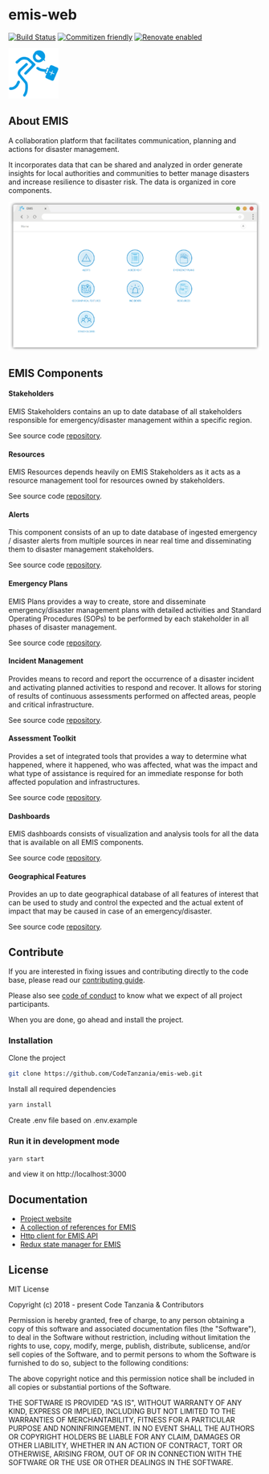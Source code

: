 # emis-web

[![Build Status](https://travis-ci.org/CodeTanzania/emis-web.svg?branch=develop)](https://travis-ci.org/CodeTanzania/emis-web)
[![Commitizen friendly](https://img.shields.io/badge/commitizen-friendly-brightgreen.svg)](http://commitizen.github.io/cz-cli/)
[![Renovate enabled](https://img.shields.io/badge/renovate-enabled-brightgreen.svg)](https://renovatebot.com/)

<img src="docs/images/logo.svg" 
alt="EMIS Logo" width="100" height="auto" />

## About EMIS

A collaboration platform that facilitates communication, planning and actions for disaster management.

It incorporates data that can be shared and analyzed in order generate insights for local authorities and communities to better manage disasters and increase resilience to disaster risk. The data is organized in core components.

![EMIS Homepage](docs/images/home.png 'EMIS Homepage')

## EMIS Components

#### Stakeholders

EMIS Stakeholders contains an up to date database of all stakeholders responsible for emergency/disaster management within a specific region.

See source code [repository](https://github.com/CodeTanzania/emis-stakeholder).

#### Resources

EMIS Resources depends heavily on EMIS Stakeholders as it acts as a resource management tool for resources owned by stakeholders.

See source code [repository](https://github.com/CodeTanzania/emis-resource).

#### Alerts

This component consists of an up to date database of ingested emergency / disaster alerts from multiple sources in near real time and disseminating them to disaster management stakeholders.

See source code [repository](https://github.com/CodeTanzania/emis-alert).

#### Emergency Plans

EMIS Plans provides a way to create, store and disseminate emergency/disaster management plans with detailed activities and Standard Operating Procedures (SOPs) to be performed by each stakeholder in all phases of disaster management.

See source code [repository](https://github.com/CodeTanzania/emis-plan).

#### Incident Management

Provides means to record and report the occurrence of a disaster incident and activating planned activities to respond and recover. It allows for storing of results of continuous assessments performed on affected areas, people and critical infrastructure.

See source code [repository](https://github.com/CodeTanzania/emis-incident).

#### Assessment Toolkit

Provides a set of integrated tools that provides a way to determine what happened, where it happened, who was affected, what was the impact and what type of assistance is required for an immediate response for both affected population and infrastructures.

See source code [repository](https://github.com/CodeTanzania/emis-assessment).

#### Dashboards

EMIS dashboards consists of visualization and analysis tools for all the data that is available on all EMIS components.

See source code [repository]().

#### Geographical Features

Provides an up to date geographical database of all features of interest that can be used to study and control the expected and the actual extent of impact that may be caused in case of an emergency/disaster.

See source code [repository](https://github.com/CodeTanzania/emis-feature).

## Contribute

If you are interested in fixing issues and contributing directly to the code base, please read our [contributing guide](https://github.com/CodeTanzania/emis-web/blob/develop/CONTRIBUTING.md).

Please also see [code of conduct](https://github.com/CodeTanzania/emis-web/blob/develop/CONTRIBUTING.md) to know what we expect of all project participants.

When you are done, go ahead and install the project.

### Installation

Clone the project

```sh
git clone https://github.com/CodeTanzania/emis-web.git
```


Install all required dependencies

```sh
yarn install
```
Create .env file based on .env.example

### Run it in development mode

```sh
yarn start
```

and view it on http://localhost:3000

## Documentation

- [Project website]()
- [A collection of references for EMIS]()
- [Http client for EMIS API](https://github.com/CodeTanzania/emis-api-client)
- [Redux state manager for EMIS](https://github.com/CodeTanzania/emis-api-states)

## License

MIT License

Copyright (c) 2018 - present Code Tanzania & Contributors

Permission is hereby granted, free of charge, to any person obtaining a copy of this software and associated documentation files (the "Software"), to deal in the Software without restriction, including without limitation the rights to use, copy, modify, merge, publish, distribute, sublicense, and/or sell copies of the Software, and to permit persons to whom the Software is furnished to do so, subject to the following conditions:

The above copyright notice and this permission notice shall be included in all copies or substantial portions of the Software.

THE SOFTWARE IS PROVIDED "AS IS", WITHOUT WARRANTY OF ANY KIND, EXPRESS OR IMPLIED, INCLUDING BUT NOT LIMITED TO THE WARRANTIES OF MERCHANTABILITY, FITNESS FOR A PARTICULAR PURPOSE AND NONINFRINGEMENT. IN NO EVENT SHALL THE AUTHORS OR COPYRIGHT HOLDERS BE LIABLE FOR ANY CLAIM, DAMAGES OR OTHER LIABILITY, WHETHER IN AN ACTION OF CONTRACT, TORT OR OTHERWISE, ARISING FROM, OUT OF OR IN CONNECTION WITH THE SOFTWARE OR THE USE OR OTHER DEALINGS IN THE SOFTWARE.
